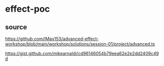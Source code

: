 # effect-poc

## source

https://github.com/IMax153/advanced-effect-workshop/blob/main/workshop/solutions/session-01/project/advanced.ts

https://gist.github.com/mikearnaldi/cd96146054b79eea62e2e2dd2409c49d
